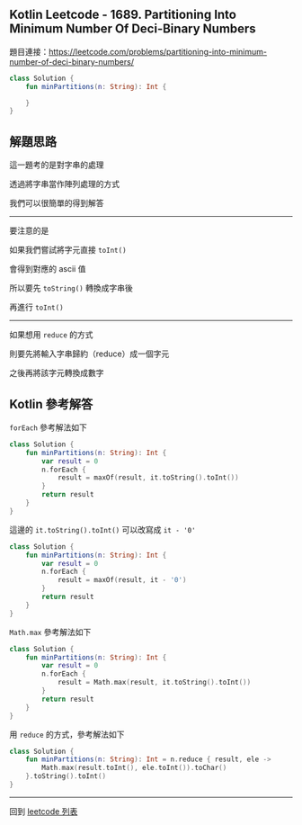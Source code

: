## Kotlin Leetcode - 1689. Partitioning Into Minimum Number Of Deci-Binary Numbers

題目連接：<https://leetcode.com/problems/partitioning-into-minimum-number-of-deci-binary-numbers/>

```kotlin
class Solution {
    fun minPartitions(n: String): Int {

    }
}
```

## 解題思路

這一題考的是對字串的處理

透過將字串當作陣列處理的方式

我們可以很簡單的得到解答

----

要注意的是

如果我們嘗試將字元直接 `toInt()`

會得到對應的 ascii 值

所以要先 `toString()` 轉換成字串後

再進行 `toInt()`

----

如果想用 `reduce` 的方式

則要先將輸入字串歸約（reduce）成一個字元

之後再將該字元轉換成數字

## Kotlin 參考解答

`forEach` 參考解法如下

```kotlin
class Solution {
    fun minPartitions(n: String): Int {
        var result = 0
        n.forEach {
            result = maxOf(result, it.toString().toInt())
        }
        return result
    }
}
```

這邊的 `it.toString().toInt()` 可以改寫成 `it - '0'`

```kotlin
class Solution {
    fun minPartitions(n: String): Int {
        var result = 0
        n.forEach {
            result = maxOf(result, it - '0')
        }
        return result
    }
}
```

`Math.max` 參考解法如下

```kotlin
class Solution {
    fun minPartitions(n: String): Int {
        var result = 0
        n.forEach {
            result = Math.max(result, it.toString().toInt())
        }
        return result
    }
}
```

用 `reduce` 的方式，參考解法如下

```kotlin
class Solution {
    fun minPartitions(n: String): Int = n.reduce { result, ele -> 
        Math.max(result.toInt(), ele.toInt()).toChar()
    }.toString().toInt()
}
```

------

回到 [leetcode 列表](index.md)
